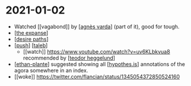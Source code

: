 # 2021-01-02

- Watched [[vagabond]] by [[agnès varda]] (part of it), good for tough.
- [[the expanse]]
- [[desire paths]]
- [[push]] [[taleb]]
  - [[watch]] https://www.youtube.com/watch?v=uv6KLbkvua8 recommended by [[teodor heggelund]]
- [[ethan-plante]] suggested showing all [[hypothes.is]] annotations of the agora somewhere in an index.
- [[woke]] https://twitter.com/flancian/status/1345054372850524160

[//begin]: # "Autogenerated link references for markdown compatibility"
[agnès varda]: ../agnès-varda "Agnès Varda"
[the expanse]: ../the-expanse "The Expanse"
[desire paths]: ../desire-paths "Desire Paths"
[push]: ../push "Push"
[taleb]: ../taleb "Taleb"
[teodor heggelund]: ../teodor-heggelund "Teodor Heggelund"
[ethan-plante]: ../ethan-plante "Ethan Plante"
[hypothes.is]: ../hypothesis "Hypothesis"
[//end]: # "Autogenerated link references"